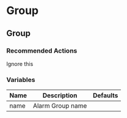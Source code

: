 # Group


## Group



### Recommended Actions
Ignore this


### Variables
| Name | Description | Defaults |
| --- | --- | --- |
| name | Alarm Group name |  |


